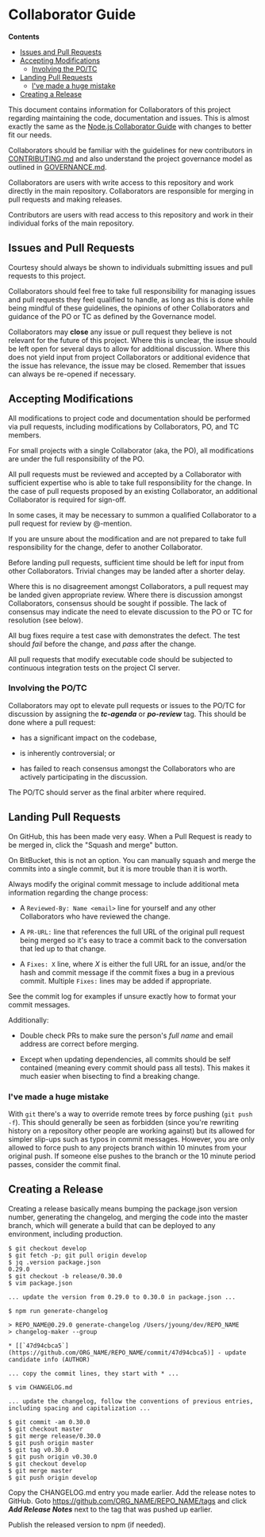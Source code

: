 # Collaborator Guide

**Contents**

- [Issues and Pull Requests](#issues-and-pull-requests)
- [Accepting Modifications](#accepting-modifications)
  - [Involving the PO/TC](#involving-the-potc)
- [Landing Pull Requests](#landing-pull-requests)
  - [I've made a huge mistake](#ive-made-a-huge-mistake)
- [Creating a Release](#creating-a-release)

This document contains information for Collaborators of this project regarding
maintaining the code, documentation and issues.  This is almost exactly the same
as the [Node.js Collaborator Guide](https://github.com/nodejs/node/blob/master/COLLABORATOR_GUIDE.md)
with changes to better fit our needs.

Collaborators should be familiar with the guidelines for new contributors in
[CONTRIBUTING.md](./CONTRIBUTING.md) and also understand the project governance
model as outlined in [GOVERNANCE.md](./GOVERNANCE.md).

Collaborators are users with write access to this repository and work directly
in the main repository.  Collaborators are responsible for merging in pull
requests and making releases.

Contributors are users with read access to this repository and work in their
individual forks of the main repository.


## Issues and Pull Requests

Courtesy should always be shown to individuals submitting issues and pull
requests to this project.

Collaborators should feel free to take full responsibility for managing issues
and pull requests they feel qualified to handle, as long as this is done while
being mindful of these guidelines, the opinions of other Collaborators and
guidance of the PO or TC as defined by the Governance model.

Collaborators may **close** any issue or pull request they believe is not
relevant for the future of this project.  Where this is unclear, the issue
should be left open for several days to allow for additional discussion.  Where
this does not yield input from project Collaborators or additional evidence that
the issue has relevance, the issue may be closed.  Remember that issues can
always be re-opened if necessary.


## Accepting Modifications

All modifications to project code and documentation should be performed via pull
requests, including modifications by Collaborators, PO, and TC members.

For small projects with a single Collaborator (aka, the PO), all modifications
are under the full responsibility of the PO.

All pull requests must be reviewed and accepted by a Collaborator with
sufficient expertise who is able to take full responsibility for the change.  In
the case of pull requests proposed by an existing Collaborator, an additional
Collaborator is required for sign-off.

In some cases, it may be necessary to summon a qualified Collaborator to a pull
request for review by @-mention.

If you are unsure about the modification and are not prepared to take full
responsibility for the change, defer to another Collaborator.

Before landing pull requests, sufficient time should be left for input from
other Collaborators.  Trivial changes may be landed after a shorter delay.

Where this is no disagreement amongst Collaborators, a pull request may be
landed given appropriate review.  Where there is discussion amongst
Collaborators, consensus should be sought if possible.  The lack of consensus
may indicate the need to elevate discussion to the PO or TC for resolution (see
below).

All bug fixes require a test case with demonstrates the defect.  The test should
*fail* before the change, and *pass* after the change.

All pull requests that modify executable code should be subjected to continuous
integration tests on the project CI server.


### Involving the PO/TC

Collaborators may opt to elevate pull requests or issues to the PO/TC for
discussion by assigning the ***tc-agenda***  or ***po-review*** tag.  This
should be done where a pull request:

- has a significant impact on the codebase,

- is inherently controversial; or

- has failed to reach consensus amongst the Collaborators who are actively
  participating in the discussion.

The PO/TC should server as the final arbiter where required.


## Landing Pull Requests

On GitHub, this has been made very easy.  When a Pull Request is ready to be merged in, 
click the "Squash and merge" button.

On BitBucket, this is not an option.  You can manually squash and merge the commits into
a single commit, but it is more trouble than it is worth.

Always modify the original commit message to include additional meta information
regarding the change process:

- A `Reviewed-By: Name <email>` line for yourself and any other Collaborators
  who have reviewed the change.

- A `PR-URL:` line that references the full URL of the original pull request
  being merged so it's easy to trace a commit back to the conversation that led
  up to that change.

- A `Fixes: X` line, where _X_ is either the full URL for an issue, and/or the
  hash and commit message if the commit fixes a bug in a previous commit.
  Multiple `Fixes:` lines may be added if appropriate.

See the commit log for examples if unsure exactly how to format your commit
messages.

Additionally:

- Double check PRs to make sure the person's _full name_ and email address are
  correct before merging.

- Except when updating dependencies, all commits should be self contained
  (meaning every commit should pass all tests).  This makes it much easier when
  bisecting to find a breaking change.



### I've made a huge mistake

With `git` there's a way to override remote trees by force pushing
(`git push -f`).  This should generally be seen as forbidden (since you're
rewriting history on a repository other people are working against) but its
allowed for simpler slip-ups such as typos in commit messages.  However, you are
only allowed to force push to any projects branch within 10 minutes from your
original push.  If someone else pushes to the branch or the 10 minute period
passes, consider the commit final.


## Creating a Release

Creating a release basically means bumping the package.json version number,
generating the changelog, and merging the code into the master branch, which
will generate a build that can be deployed to any environment, including
production.

```shell
$ git checkout develop
$ git fetch -p; git pull origin develop
$ jq .version package.json
0.29.0
$ git checkout -b release/0.30.0
$ vim package.json

... update the version from 0.29.0 to 0.30.0 in package.json ...

$ npm run generate-changelog

> REPO_NAME@0.29.0 generate-changelog /Users/jyoung/dev/REPO_NAME
> changelog-maker --group

* [[`47d94cbca5`](https://github.com/ORG_NAME/REPO_NAME/commit/47d94cbca5)] - update candidate info (AUTHOR)

... copy the commit lines, they start with * ...

$ vim CHANGELOG.md

... update the changelog, follow the conventions of previous entries, including spacing and capitalization ...

$ git commit -am 0.30.0
$ git checkout master
$ git merge release/0.30.0
$ git push origin master
$ git tag v0.30.0
$ git push origin v0.30.0
$ git checkout develop
$ git merge master
$ git push origin develop
```

Copy the CHANGELOG.md entry you made earlier.  Add the release notes to GitHub.
Goto https://github.com/ORG_NAME/REPO_NAME/tags and click
_**Add Release Notes**_ next to the tag that was pushed up earlier.

Publish the released version to npm (if needed).
